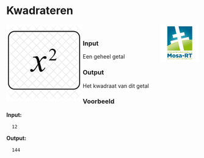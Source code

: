 <h1>Kwadrateren</h1> 
<img src="media/Mosa-rt.jpg" alt="logo" width="100" height="100" style="float:right">


<img src="media/x-square-827408.png" alt="kwadraat" width="200" height="200" style="float:left">                         
<p>&nbsp;</p> 
<p></p> 

### Input

Een geheel getal

### Output

Het kwadraat van dit getal

### Voorbeeld


**Input:**

      12

**Output:**

      144
      

